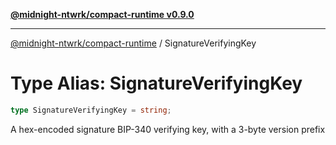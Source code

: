 [**@midnight-ntwrk/compact-runtime v0.9.0**](../README.md)

***

[@midnight-ntwrk/compact-runtime](../globals.md) / SignatureVerifyingKey

# Type Alias: SignatureVerifyingKey

```ts
type SignatureVerifyingKey = string;
```

A hex-encoded signature BIP-340 verifying key, with a 3-byte version prefix
